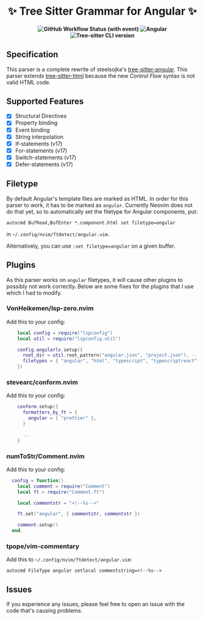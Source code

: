 <h1 align="center"> ✨ Tree Sitter Grammar for Angular ✨ </h1>

<h4 align="center">
    <img alt="GitHub Workflow Status (with event)" src="https://img.shields.io/github/actions/workflow/status/dlvandenberg/tree-sitter-angular/ci.yml">
    <img alt="Angular" src="https://img.shields.io/badge/Angular-v17-AF21EA?logo=angular&logoColor=F51365">
    <img alt="Tree-sitter CLI version" src="https://img.shields.io/github/package-json/dependency-version/dlvandenberg/tree-sitter-angular/dev/tree-sitter-cli/main">
</h4>

## Specification

This parser is a complete rewrite of steelsojka's [tree-sitter-angular](https://github.com/steelsojka/tree-sitter-angular/tree/main).
This parser extends [tree-sitter-html](https://github.com/tree-sitter/tree-sitter-html) because the new _Control Flow_ syntax is not valid HTML code.

## Supported Features

- [x] Structural Directives
- [x] Property binding
- [x] Event binding
- [x] String interpolation
- [x] If-statements (v17)
- [x] For-statements (v17)
- [x] Switch-statements (v17)
- [x] Defer-statements (v17)

## Filetype

By default Angular's template files are marked as HTML. In order for this parser to work, it has to be marked as `angular`.
Currently Neovim does not do that yet, so to automatically set the filetype for Angular components, put:

```
autocmd BufRead,BufEnter *.component.html set filetype=angular
```

in `~/.config/nvim/ftdetect/angular.vim`.

Alternatively, you can use `:set filetype=angular` on a given buffer.

## Plugins

As this parser works on `angular` filetypes, it will cause other plugins to possibly not work correctly. Below are some fixes for the plugins that I use which I had to modify.

### VonHeikemen/lsp-zero.nvim

Add this to your config:

```lua
    local config = require("lspconfig")
    local util = require("lspconfig.util")

    config.angularls.setup({
      root_dir = util.root_pattern("angular.json", "project.json"), -- This is for monorepo's
      filetypes = { "angular", "html", "typescript", "typescriptreact" },
    })
```

### stevearc/conform.nvim

Add this to your config:

```lua
    conform.setup({
      formatters_by_ft = {
        angular = { "prettier" },
      }

      ...
    }
```

### numToStr/Comment.nvim

Add this to your config:

```lua
  config = function()
    local comment = require("Comment")
    local ft = require("Comment.ft")

    local commentstr = "<!--%s-->"

    ft.set("angular", { commentstr, commentstr })

    comment.setup()
  end,
```

### tpope/vim-commentary

Add this to `~/.config/nvim/ftdetect/angular.vim`:

```
autocmd FileType angular setlocal commentstring=<!--%s-->
```

## Issues

If you experience any issues, please feel free to open an issue with the code that's causing problems.
